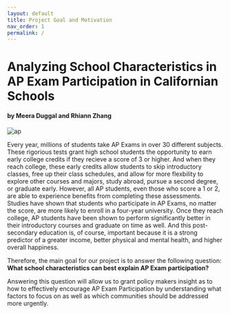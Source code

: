 ```yaml
---
layout: default
title: Project Goal and Motivation  
nav_order: 1
permalink: /
---
```


# Analyzing School Characteristics in AP Exam Participation in Californian Schools
#### by Meera Duggal and Rhiann Zhang

![ap](../assets/images/ap.png) 

Every year, millions of students take AP Exams in over 30 different subjects. These rigorious tests grant high school students the opportunity to earn early college credits if they recieve a score of 3 or higher. And when they reach college, these early credits allow students to skip introductory classes, free up their class schedules, and allow for more flexbility to explore other courses and majors, study abroad, pursue a second degree, or graduate early. However, all AP students, even those who score a 1 or 2, are able to experience benefits from completing these assessments. Studies have shown that students who participate in AP Exams, no matter the score, are more likely to enroll in a four-year university. Once they reach college, AP students have been shown to perform significantly better in their introductory courses and graduate on time as well. And this post-secondary education is, of course, important because it is a strong predictor of a greater income, better physical and mental health, and higher overall happiness.

Therefore, the main goal for our project is to answer the following question: **What school characteristics can best explain AP Exam participation?** 

Answering this question will allow us to grant policy makers insight as to how to effectively encourage AP Exam Participation by understanding what factors to focus on as well as which communities should be addressed more urgently. 
